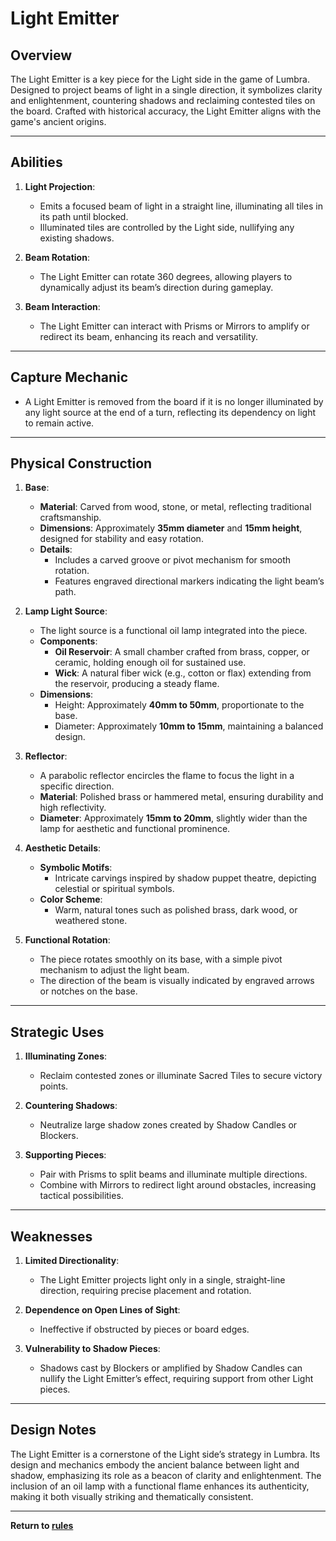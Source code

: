 # Light Emitter

## **Overview**
The Light Emitter is a key piece for the Light side in the game of Lumbra. Designed to project beams of light in a single direction, it symbolizes clarity and enlightenment, countering shadows and reclaiming contested tiles on the board. Crafted with historical accuracy, the Light Emitter aligns with the game's ancient origins.

---

## **Abilities**
1. **Light Projection**:
   - Emits a focused beam of light in a straight line, illuminating all tiles in its path until blocked.
   - Illuminated tiles are controlled by the Light side, nullifying any existing shadows.

2. **Beam Rotation**:
   - The Light Emitter can rotate 360 degrees, allowing players to dynamically adjust its beam’s direction during gameplay.

3. **Beam Interaction**:
   - The Light Emitter can interact with Prisms or Mirrors to amplify or redirect its beam, enhancing its reach and versatility.

---

## **Capture Mechanic**
- A Light Emitter is removed from the board if it is no longer illuminated by any light source at the end of a turn, reflecting its dependency on light to remain active.

---

## **Physical Construction**
1. **Base**:
   - **Material**: Carved from wood, stone, or metal, reflecting traditional craftsmanship.
   - **Dimensions**: Approximately **35mm diameter** and **15mm height**, designed for stability and easy rotation.
   - **Details**:
     - Includes a carved groove or pivot mechanism for smooth rotation.
     - Features engraved directional markers indicating the light beam’s path.

2. **Lamp Light Source**:
   - The light source is a functional oil lamp integrated into the piece.
   - **Components**:
     - **Oil Reservoir**: A small chamber crafted from brass, copper, or ceramic, holding enough oil for sustained use.
     - **Wick**: A natural fiber wick (e.g., cotton or flax) extending from the reservoir, producing a steady flame.
   - **Dimensions**:
     - Height: Approximately **40mm to 50mm**, proportionate to the base.
     - Diameter: Approximately **10mm to 15mm**, maintaining a balanced design.

3. **Reflector**:
   - A parabolic reflector encircles the flame to focus the light in a specific direction.
   - **Material**: Polished brass or hammered metal, ensuring durability and high reflectivity.
   - **Diameter**: Approximately **15mm to 20mm**, slightly wider than the lamp for aesthetic and functional prominence.

4. **Aesthetic Details**:
   - **Symbolic Motifs**:
     - Intricate carvings inspired by shadow puppet theatre, depicting celestial or spiritual symbols.
   - **Color Scheme**:
     - Warm, natural tones such as polished brass, dark wood, or weathered stone.

5. **Functional Rotation**:
   - The piece rotates smoothly on its base, with a simple pivot mechanism to adjust the light beam.
   - The direction of the beam is visually indicated by engraved arrows or notches on the base.

---

## **Strategic Uses**
1. **Illuminating Zones**:
   - Reclaim contested zones or illuminate Sacred Tiles to secure victory points.

2. **Countering Shadows**:
   - Neutralize large shadow zones created by Shadow Candles or Blockers.

3. **Supporting Pieces**:
   - Pair with Prisms to split beams and illuminate multiple directions.
   - Combine with Mirrors to redirect light around obstacles, increasing tactical possibilities.

---

## **Weaknesses**
1. **Limited Directionality**:
   - The Light Emitter projects light only in a single, straight-line direction, requiring precise placement and rotation.

2. **Dependence on Open Lines of Sight**:
   - Ineffective if obstructed by pieces or board edges.

3. **Vulnerability to Shadow Pieces**:
   - Shadows cast by Blockers or amplified by Shadow Candles can nullify the Light Emitter’s effect, requiring support from other Light pieces.

---

## **Design Notes**
The Light Emitter is a cornerstone of the Light side’s strategy in Lumbra. Its design and mechanics embody the ancient balance between light and shadow, emphasizing its role as a beacon of clarity and enlightenment. The inclusion of an oil lamp with a functional flame enhances its authenticity, making it both visually striking and thematically consistent.

---

**Return to [rules](https://github.com/CHI-CityTech/Blended-Shadow-Puppet/tree/main/CLane/Lumbra/rules)**
